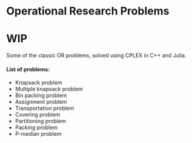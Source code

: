 # Operational Research Problems

# WIP

Some of the classic OR problems, solved using CPLEX in C++ and Julia.

#### List of problems:

* Knapsack problem
* Multiple knapsack problem
* Bin packing problem
* Assignment problem
* Transportation problem
* Covering problem
* Partitioning problem
* Packing problem
* P-median problem
